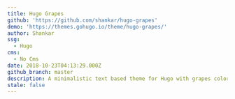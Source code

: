```yaml
---
title: Hugo Grapes
github: 'https://github.com/shankar/hugo-grapes'
demo: 'https://themes.gohugo.io/theme/hugo-grapes/'
author: Shankar
ssg:
  - Hugo
cms:
  - No Cms
date: 2018-10-23T04:13:29.000Z
github_branch: master
description: A minimalistic text based theme for Hugo with grapes color theme
stale: false
---
```

